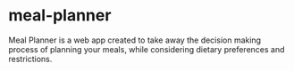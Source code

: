 # meal-planner
Meal Planner is a web app created to take away the decision making process of planning your meals, while considering dietary preferences and restrictions. 

